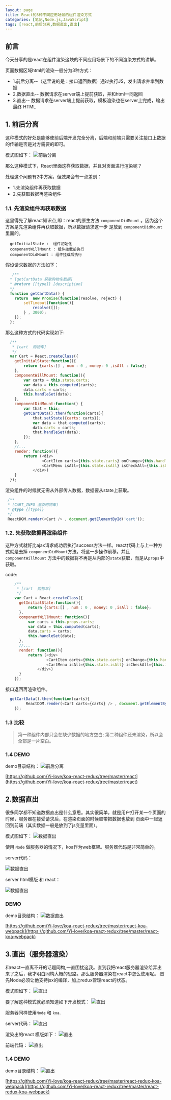```yaml
---
layout: page
title: React的3种不同应用场景的组件渲染方式
categories: [笔记,Node.js,JavaScript]
tags: [react,前后分离,数据直出,直出]
---
```


## 前言
今天分享的是react在组件渲染这块的不同应用场景下的不同渲染方式的讲解。

页面数据区域html的渲染一般分为3种方式：

*   1.前后分离--（这里说的是：接口返回数据）通过执行JS，发出请求并拿到数据
*   2.数据直出--  数据请求在server端上提前获取，并和html一同返回
*   3.直出-- 数据请求在server端上提前获取，模板渲染也在server上完成，输出最终 HTML

## 1. 前后分离
这种模式的好处是能够使前后端开发完全分离，后端和前端只需要关注接口上数据的传输是否是对方需要的即可。

模式图如下：
![前后分离](/images/2016/0919_01.jpg)

那么这种模式下，React里面这样获取数据，并且对页面进行渲染呢？

处理这个问题有2中方案，但效果会有一点差别：

*  1.先渲染组件再获取数据
*  2.先获取数据再渲染组件

### 1.1. 先渲染组件再获取数据
这里得先了解react知识点,即：react的原生方法 `componentDidMount` 。因为这个方案是先渲染组件再获取数据，所以数据请求这一步
是放到 `componentDidMount`里面的。

```
  getInitialState :  组件初始化
  componentWillMount : 组件挂载前执行
  componentDidMount : 组件挂载后执行
```

假设请求数据的方法如下：

```js
   /**
  * [getCartData 获取购物车数据]
  * @return {[type]} [description]
  */ 
  function getCartData() {
    return  new Promise(function(resolve, reject) {
        setTimeout(function(){
            resolve([]);
        } , 3000);
    });   
  };
```

那么这种方式的代码实现如下:

```js
  /**
   * [cart  购物车]
   */
  var Cart = React.createClass({
    getInitialState:function(){
        return {carts:[] , num : 0 , money: 0 ,isAll : false};
    },
    componentWillMount: function(){
        var carts = this.state.carts;
        var data = this.computed(carts);
        data.carts = carts;
        this.handleSet(data);
    },
    componentDidMount:function() {
        var that = this;
        getCartData().then(function(carts){
            that.setState({carts: carts});
            var data = that.computed(carts);
            data.carts = carts;
            that.handleSet(data);
        });
    },
    //...
    render: function(){
        return (<div>
                <CartItem carts={this.state.carts} onChange={this.handleChange} />
                <CartMenu isAll={this.state.isAll} isCheckAll={this.isCheckAll} num={this.state.num} money={this.state.money} onClick={this.handleClick} />
            </div>)
    }
  });
```

渲染组件的时候就无需从外部传人数据，数据要从state上获取。

```js
 /**
 * [CART_INFO 渲染购物车]
 * @type {[type]}
 */
 ReactDOM.render(<Cart /> , document.getElementById('cart'));
```

### 1.2. 先获取数据再渲染组件
这种方式就好比ajax请求成功后执行success方法一样。react代码上与上一种方式就是去掉 `componentDidMount`方法。将这一步操作前移。并且`componentWillMount`
方法中的数据将不再是从内部的`state`获取，而是从`props`中获取。

code:

```js
    /**
     * [cart  购物车]
     */
    var Cart = React.createClass({
      getInitialState:function(){
          return {carts:[] , num : 0 , money: 0 ,isAll : false};
      },
      componentWillMount: function(){
          var carts = this.props.carts;
          var data = this.computed(carts);
          data.carts = carts;
          this.handleSet(data);
      },
      //...
      render: function(){
          return (<div>
                  <CartItem carts={this.state.carts} onChange={this.handleChange} />
                  <CartMenu isAll={this.state.isAll} isCheckAll={this.isCheckAll} num={this.state.num} money={this.state.money} onClick={this.handleClick} />
              </div>)
      }
    });
```

接口返回再渲染组件。

```js
  getCartData().then(function(carts){
         ReactDOM.render(<Cart carts={carts} /> , document.getElementById('cart'));
    });
```

### 1.3 比较
>   第一种组件内部只会在缺少数据的地方空白;
>   第二种组件还未渲染，所以会全部是一片空白。

### 1.4 DEMO
demo目录结构：
![前后分离](/images/2016/0919_02.jpg)

[https://github.com/Yi-love/koa-react-redux/tree/master/react](https://github.com/Yi-love/koa-react-redux/tree/master/react)


## 2.数据直出
很多同学都不知道数据直出是什么意思。其实很简单，就是用户打开某一个页面的时候，服务器在接受请求后，在渲染页面的时候顺带把数据也放到
页面中一起返回到前端（其实数据一般是放到了js变量里面）。

模式图如下：
![数据直出](/images/2016/0919_04.jpg)

使用 `Node` 做服务器的情况下，koa作为web框架。服务器代码是非常简单的。

server代码：

![数据直出](/images/2016/0919_06.jpg)

server html模版 和 react：

![数据直出](/images/2016/0919_07.jpg)


### DEMO

demo目录结构：
![数据直出](/images/2016/0919_05.jpg)

[https://github.com/Yi-love/koa-react-redux/tree/master/react-koa-webpack](https://github.com/Yi-love/koa-react-redux/tree/master/react-koa-webpack)

## 3.直出（服务器渲染）
和react一直离不开的话题同构,一直困扰这我。直到我把react服务器渲染给弄出来了之后，我才明白同构大概的思路。那么服务器渲染在react中怎么使用呢。
首先Node必须让他支持jsx的编译，加上redux管理react的状态。

模式图如下：
![直出](/images/2016/0919_08.jpg)

要了解这种模式就必须知道如下开发模式：
![直出](/images/2016/0919_13.jpg)

服务器同样使用`Node` 和 `koa`.

server代码：
![直出](/images/2016/0919_10.jpg)

渲染出的react 模版如下：
![直出](/images/2016/0919_11.jpg)

前端代码：
![直出](/images/2016/0919_12.jpg)

### 1.4 DEMO
demo目录结构：
![直出](/images/2016/0919_09.jpg)

[https://github.com/Yi-love/koa-react-redux/tree/master/react-redux-koa-webpack](https://github.com/Yi-love/koa-react-redux/tree/master/react-redux-koa-webpack)